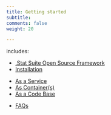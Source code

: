 ```yaml
---
title: Getting started
subtitle: 
comments: false
weight: 20

---
```


includes:

* [.Stat Suite Open Source Framework](/getting-started/framework)
* [Installation](/getting-started/installation)<br>
- [As a Service](/getting-started/installation/as-a-service)<br>
- [As Container(s)](/getting-started/installation/as-container)<br>
- [As a Code Base](/getting-started/installation/as-a-code-base)
* [FAQs](/getting-started/faqs)

